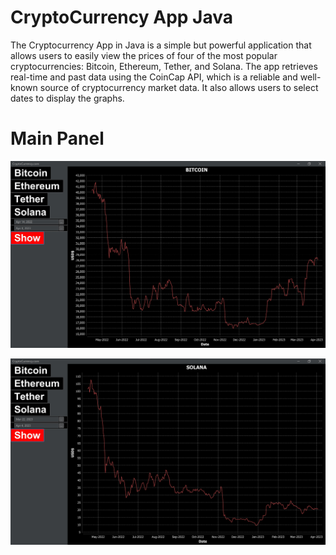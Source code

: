 # CryptoCurrency App Java

  

The Cryptocurrency App in Java is a simple but powerful application that allows users to easily view the prices of four of the most popular cryptocurrencies: Bitcoin, Ethereum, Tether, and Solana. The app retrieves real-time and past data using the CoinCap API, which is a reliable and well-known source of cryptocurrency market data. It also allows users to select dates to display the graphs.

  

# Main Panel
![](https://github.com/mikolaj2268/Cryptocurrencies-app-Java/blob/main/Visualizations/Screenshot%202023-04-04%20215011.jpg)

![](https://github.com/mikolaj2268/Cryptocurrencies-app-Java/blob/main/Visualizations/Screenshot%202023-04-04%20215052.jpg)
